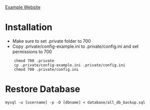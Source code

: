 [Example Website](http://people.oregonstate.edu/~bodalj/cs340/movie-tv-database/)

# Installation
* Make sure to set .private folder to 700
* Copy .private/config-example.ini to .private/config.ini and set permissions to 700
```
    chmod 700 .private
    cp .private/config-example.ini .private/config.ini
    chmod 700 .private/config.ini
```
# Restore Database
    mysql -u [username] -p -D [dbname] < database/all_db_backup.sql
